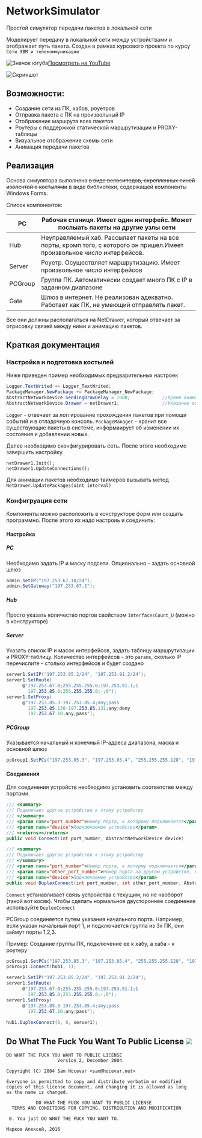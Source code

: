 # NetworkSimulator
Простой симулятор передачи пакетов в локальной сети

Моделирует передачу в локальной сети между устройствами и отображает путь пакета. Создан в рамках курсового проекта по курсу `Сети ЭВМ и телекоммуникации`

![Значок ютуба](http://findicons.com/files/icons/2155/social_media_bookmark/32/youtube.png)[Посмотреть на YouTube](https://www.youtube.com/watch?feature=player_embedded&v=JW3ugIRKrgU)

![Скриншот](https://github.com/Garrus007/NetworkSimulator/blob/master/screenshots/overview.jpg)

## Возможности:
  - Создание сети из ПК, хабов, роуетров
  - Отправка пакета с ПК на произвольный IP
  - Отображение маршрута всех пакетов
  - Роутеры с поддержкой статической маршрутизации и PROXY-таблицы
  - Визуальное отображение схемы сети
  - Анимация передачи пакетов
  
## Реализация
Основа симулятора выполнена ~~в виде велосипедов, скрепленных синей изолентой с костылями~~ в виде библиотеки, содержащей компоненты
Windows Forms. 

Список компонентов:

| PC     | Рабочая станиця. Имеет один интерфейс. Может послыать пакеты на другие узлы сети       |
|--------|----------------------------------------------------------------------------------------|
|Hub     | Неуправляемый хаб. Рассылает пакеты на все порты, кромп того, с которого он пришел.Имеет произвольное число интерфейсов.|
|Server  | Роуетр. Осуществляет маршрутизацию. Имеет произвольное число интерфейсов               |
|PCGroup | Группа ПК. Автоматически создает много ПК с IP в заданном диапазоне                    |
|Gate    | Шлюз в интернет. Не реализован адекватно. Работает как ПК, не умеющий отправлять пакет.|

Все они должны располагаться на NetDrawer, который отвечает за отрисовку связей между ними и анимацию пакетов.

## Краткая документация
### Настройка и подготовка костылей

Ниже приведен пример необходимых предварительных настроек
```c#
Logger.TextWrited += Logger_TextWrited;
PackageManager.NewPackage += PackageManager_NewPackage;
AbstractNetworkDevice.SendingDrawDelay = 1000;            //Время анимации отправки пакета
AbstractNetworkDevice.Drawer = netDrawer1;                //Указание объекта, использующегося для анимации пакетов
```

`Logger` - отвечает за логгирование прохождения пакетов при помощи событий и в отладочную консоль.
`PackageManager` - хранит все существующие пакеты в системе, информаирует об изменении их состояния и добавлении новых.

Далее необходимо сконфигурировать сеть.
После этого необходимо завершить настройку.

```
netDrawer1.Init();
netDrawer1.UpdateConnections();
```

Для анимации пакетов необходимо таймеров вызывать метод `NetDrawer.UpdatePackages(uint interval)`

### Конфигруация сети
Компоненты можно расположить в конструкторе форм или создать программно. После этого их надо настроиь и соединить:

#### Настройка

##### PC
Необходимо задать IP и маску подсети. Опционально - задать основной шлюз
```C#
admin.SetIP("197.253.67.10/24");
admin.SetGateway("197.253.67.1");
```

##### Hub
Просто указать количество портов свойством `InterfacesCount_U` (можно в конструкторе)

##### Server
Указать список IP и масок интерфейсов, задать таблицу маршрутизации и PROXY-таблицу. Количество интерфейсов - это `params`, сколько IP 
перечислите - столько интерфейсов и будет создано
```C#
server1.SetIP("197.253.85.2/24", "197.253.91.2/24");
server1.SetRoute(
      @"197.253.67.0;255.255.255.0;197.253.91.1;1
        197.253.85.0;255.255.255.0;-;0");
server1.SetProxy(
      @"197.253.85.3-197.253.85.4;any;pass
        197.253.85.130-197.253.85.131;any;deny
        197.253.67.10;any;pass");
```

##### PCGroup
Указывается начальный и конечный IP-адреса диапазона, маска и основной шлюз
```C#
pcGroup1.SetPCs("197.253.85.3", "197.253.85.4", "255.255.255.128", "197.253.85.2");
```

#### Соединения
Для соединения устройств необходимо установить соответстве между портами. 
```C#
/// <summary>
/// Подключает другое устройство к этому устройству
/// </summary>
/// <param name="port_number">Номер порта, к которому подключается</param>
/// <param name="device">Подключаемое устройство</param>
/// <returns></returns>
public void Connect(int port_number, AbstractNetworkDevice device)

/// <summary>
/// Подключает другое устройство к этому устройству
/// </summary>
/// <param name="port_number">Номер порта, к которму подключается</param>
/// <param name="other_port_number">Номер порта на другом устройстве, которым оно полкючается</param>
/// <param name="device">Подключаемое устройство</param>
public void DuplexConnect(int port_number, int other_port_number, AbstractNetworkDevice device)
```

`Connect` устанавливает связь устройства с текущим, но не наоборот (такой вот косяк). Чтобы сделать нормальное двустороннее соединение
используйте `DuplexConnect`

PCGroup соединяется путем указания начального порта. Например, если указан начальный порт 1, и подключается группа из 3х ПК, они займут
порты 1,2,3.

Пример:
Создание группы ПК, подключение ее к хабу, а хаба - к роутеру
```C#
pcGroup1.SetPCs("197.253.85.3", "197.253.85.4", "255.255.255.128", "197.253.85.2");
pcGroup1.Connect(hub1, 1);

server1.SetIP("197.253.85.2/24", "197.253.91.2/24");
server1.SetRoute(
      @"197.253.67.0;255.255.255.0;197.253.91.1;1
        197.253.85.0;255.255.255.0;-;0");
server1.SetProxy(
      @"197.253.85.3-197.253.85.4;any;pass
        197.253.67.10;any;pass");
        
hub1.DuplexConnect(0, 0, server1);
```

## Do What The Fuck You Want To Public License ![](http://www.wtfpl.net/wp-content/uploads/2012/12/wtfpl-badge-2.png)
```
DO WHAT THE FUCK YOU WANT TO PUBLIC LICENSE
                   Version 2, December 2004

Copyright (C) 2004 Sam Hocevar <sam@hocevar.net>

Everyone is permitted to copy and distribute verbatim or modified
copies of this license document, and changing it is allowed as long
as the name is changed.

           DO WHAT THE FUCK YOU WANT TO PUBLIC LICENSE
  TERMS AND CONDITIONS FOR COPYING, DISTRIBUTION AND MODIFICATION

 0. You just DO WHAT THE FUCK YOU WANT TO.
```
```
Марков Алексей, 2016
```
